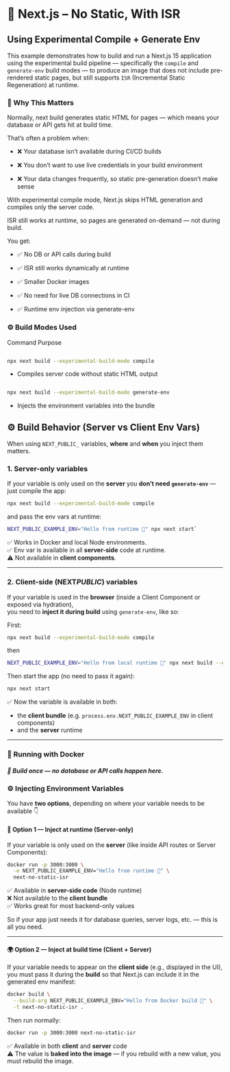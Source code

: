 # 🧱 Next.js – No Static, With ISR

## Using Experimental Compile + Generate Env

This example demonstrates how to build and run a Next.js 15 application using the experimental build pipeline — specifically the `compile` and `generate-env` build modes — to produce an image that does not include pre-rendered static pages, but still supports `ISR` (Incremental Static Regeneration) at runtime.

### 🧠 Why This Matters

Normally, next build generates static HTML for pages — which means your database or API gets hit at build time.

That’s often a problem when:

- ❌ Your database isn’t available during CI/CD builds

- ❌ You don’t want to use live credentials in your build environment

- ❌ Your data changes frequently, so static pre-generation doesn’t make sense

With experimental compile mode, Next.js skips HTML generation and compiles only the server code.

ISR still works at runtime, so pages are generated on-demand — not during build.

You get:

- ✅ No DB or API calls during build

- ✅ ISR still works dynamically at runtime

- ✅ Smaller Docker images

- ✅ No need for live DB connections in CI

- ✅ Runtime env injection via generate-env

### ⚙️ Build Modes Used

Command Purpose

```bash

npx next build --experimental-build-mode compile

```

- Compiles server code without static HTML output

```bash

npx next build --experimental-build-mode generate-env

```

- Injects the environment variables into the bundle

## ⚙️ Build Behavior (Server vs Client Env Vars)

When using `NEXT_PUBLIC_` variables, **where** and **when** you inject them matters.

### 1. Server-only variables

If your variable is only used on the **server**
you **don’t need `generate-env`** — just compile the app:

```bash
npx next build --experimental-build-mode compile
```

and pass the env vars at runtime:

```bash
NEXT_PUBLIC_EXAMPLE_ENV="Hello from runtime 👋" npx next start`
```

✅ Works in Docker and local Node environments.  
✅ Env var is available in all **server-side** code at runtime.  
⚠️ Not available in **client components**.

---

### 2. Client-side (NEXT*PUBLIC*) variables

If your variable is used in the **browser** (inside a Client Component or exposed via hydration),  
you need to **inject it during build** using `generate-env`, like so:

First:

```bash
npx next build --experimental-build-mode compile
```

then

```bash
NEXT_PUBLIC_EXAMPLE_ENV="Hello from local runtime 👋" npx next build --experimental-build-mode generate-env
```

Then start the app (no need to pass it again):

```bash
npx next start
```

✅ Now the variable is available in both:

- the **client bundle** (e.g. `process.env.NEXT_PUBLIC_EXAMPLE_ENV` in client components)
- and the **server** runtime

---

### 🐳 Running with Docker

##### 🧱 Build once — no database or API calls happen here.

### ⚙️ Injecting Environment Variables

You have **two options**, depending on where your variable needs to be available 👇

#### 🧠 Option 1 — Inject at runtime (Server-only)

If your variable is only used on the **server** (like inside API routes or Server Components):

```bash
docker run -p 3000:3000 \
  -e NEXT_PUBLIC_EXAMPLE_ENV="Hello from runtime 🐳" \
  next-no-static-isr
```

✅ Available in **server-side code** (Node runtime)  
❌ Not available to the **client bundle**  
✅ Works great for most backend-only values

So if your app just needs it for database queries, server logs, etc. — this is all you need.

---

#### 🌍 Option 2 — Inject at build time (Client + Server)

If your variable needs to appear on the **client side** (e.g., displayed in the UI),  
you must pass it during the **build** so that Next.js can include it in the generated env manifest:

```bash
docker build \
  --build-arg NEXT_PUBLIC_EXAMPLE_ENV="Hello from Docker build 🧱" \
  -t next-no-static-isr .
```

Then run normally:

```bash
docker run -p 3000:3000 next-no-static-isr
```

✅ Available in both **client** and **server** code  
⚠️ The value is **baked into the image** — if you rebuild with a new value, you must rebuild the image.
